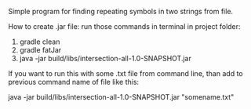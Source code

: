 Simple program for finding repeating symbols in two strings from file.

How to create .jar file: run those commands in terminal in project folder:

1. gradle clean
2. gradle fatJar
3. java -jar build/libs/intersection-all-1.0-SNAPSHOT.jar

If you want to run this with some .txt file from command line, than add to previous command name of file like this:

java -jar build/libs/intersection-all-1.0-SNAPSHOT.jar "somename.txt"
